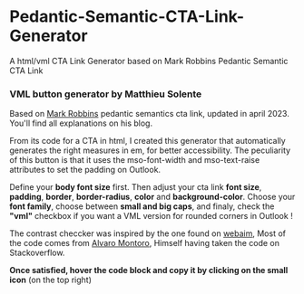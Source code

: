 # Pedantic-Semantic-CTA-Link-Generator
A html/vml CTA Link Generator based on Mark Robbins Pedantic Semantic CTA Link



### VML button generator by Matthieu Solente


Based on [Mark Robbins](https://www.goodemailcode.com/email-code/link-button) pedantic semantics cta link, updated in april 2023. You'll find all explanations on his blog.

From its code for a CTA in html, I created this generator that automatically generates the right measures in em, for better accessibility. The peculiarity of this button is that it uses the mso-font-width and mso-text-raise attributes to set the padding on Outlook. 

Define your **body font size** first. Then adjust your cta link **font size**, **padding**, **border**, **border-radius**, **color** and **background-color**. Choose your **font family**, choose between **small and big caps**, and finaly, check the **"vml"** checkbox if you want a VML version for rounded corners in Outlook ! 

The contrast checcker was inspired by the one found on [webaim](https://webaim.org/resources/contrastchecker/), Most of the code comes from [Alvaro Montoro](https://dev.to/alvaromontoro/building-your-own-color-contrast-checker-4j7o), Himself having taken the code on Stackoverflow.

**Once satisfied, hover the code block and copy it by clicking on the small icon** (on the top right)
